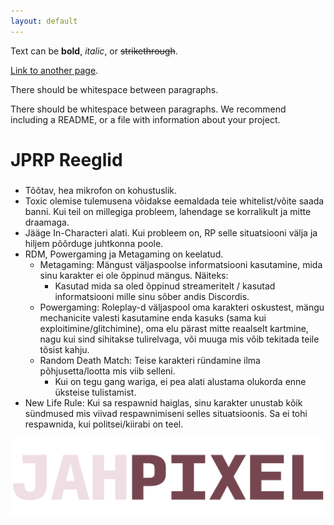 ```yaml
---
layout: default
---
```


Text can be **bold**, _italic_, or ~~strikethrough~~.

[Link to another page](./another-page.html).

There should be whitespace between paragraphs.

There should be whitespace between paragraphs. We recommend including a README, or a file with information about your project.

# JPRP Reeglid
### 
- Tõõtav, hea mikrofon on kohustuslik.
- Toxic olemise tulemusena võidakse eemaldada teie whitelist/võite saada banni. Kui teil on millegiga probleem, lahendage se korralikult ja mitte draamaga.
- Jääge In-Characteri alati. Kui probleem on, RP selle situatsiooni välja ja hiljem põõrduge juhtkonna poole.
- RDM, Powergaming ja Metagaming on keelatud.
  - Metagaming: Mängust väljaspoolse informatsiooni kasutamine, mida sinu karakter ei ole õppinud mängus. Näiteks:
    - Kasutad mida sa oled õppinud streameritelt / kasutad informatsiooni mille sinu sõber andis Discordis.
  - Powergaming: Roleplay-d väljaspool oma karakteri oskustest, mängu mechanicite valesti kasutamine enda kasuks (sama kui exploitimine/glitchimine), oma elu pärast mitte reaalselt kartmine, nagu kui sind sihitakse tulirelvaga, või muuga mis võib tekitada teile tõsist kahju.
  - Random Death Match: Teise karakteri ründamine ilma põhjusetta/lootta mis viib selleni.
    - Kui on tegu gang wariga, ei pea alati alustama olukorda enne üksteise tulistamist.
- New Life Rule: Kui sa respawnid haiglas, sinu karakter unustab kõik sündmused mis viivad respawnimiseni selles situatsioonis. Sa ei tohi respawnida, kui politsei/kiirabi on teel.


![Branching](jahpixel.png)